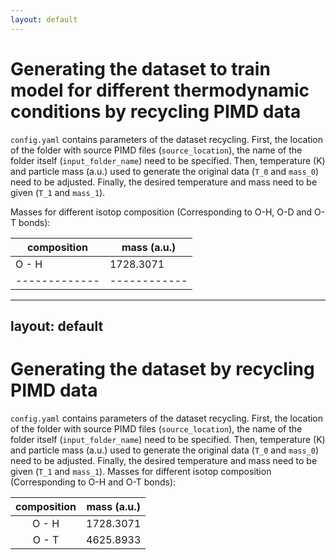 ```yaml
---
layout: default
---
```


# Generating the dataset to train model for different thermodynamic conditions by recycling PIMD data

`config.yaml` contains parameters of the dataset recycling. First, the location of the folder with source PIMD files (`source_location`), the name of the folder itself (`input_folder_name`) need to be specified. 
Then, temperature (K) and particle mass (a.u.) used to generate the original data (`T_0` and `mass_0`) need to be adjusted. Finally, the desired temperature and mass need to be given (`T_1` and `mass_1`).

Masses for different isotop composition (Corresponding to O-H, O-D and O-T bonds):

| composition | mass (a.u.)|
|-------------|------------|
|   O - H     |  1728.3071 |
|-------------|------------|
---
layout: default
---
# Generating the dataset by recycling PIMD data
`config.yaml` contains parameters of the dataset recycling. First, the location of the folder with source PIMD files (`source_location`), the name of the folder itself (`input_folder_name`) need to be specified. 
Then, temperature (K) and particle mass (a.u.) used to generate the original data (`T_0` and `mass_0`) need to be adjusted. Finally, the desired temperature and mass need to be given (`T_1` and `mass_1`).
Masses for different isotop composition (Corresponding to O-H and O-T bonds):

| composition | mass (a.u.)|
|:-----------:|:----------:|
|   O - H     | 1728.3071  |
|   O - T     | 4625.8933  |

